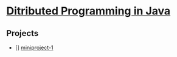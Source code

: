 # **[Ditributed Programming in Java](https://www.coursera.org/learn/distributed-programming-in-java)**

## **Projects**

- [] [miniproject-1](./miniproject-1)

